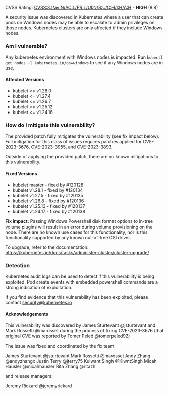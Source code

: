 CVSS Rating: [CVSS:3.1/av:N/AC:L/PR:L/UI:N/S:U/C:H/I:H/A:H](https://www.first.org/cvss/calculator/3.1#CVSS:3.1/AV:N/AC:L/PR:L/UI:N/S:U/C:H/I:H/A:H) - **HIGH** (8.8)

A security issue was discovered in Kubernetes where a user that can create pods on Windows nodes may be able to escalate to admin privileges on those nodes. Kubernetes clusters are only affected if they include Windows nodes.

### Am I vulnerable?

Any kubernetes environment with Windows nodes is impacted.  Run `kubectl get nodes -l kubernetes.io/os=windows` to see if any Windows nodes are in use.

#### Affected Versions

- kubelet <= v1.28.0
- kubelet <= v1.27.4
- kubelet <= v1.26.7
- kubelet <= v1.25.12
- kubelet <= v1.24.16

### How do I mitigate this vulnerability?

The provided patch fully mitigates the vulnerability (see fix impact below).  Full mitigation for this class of issues requires patches applied for CVE-2023-3676, CVE-2023-3955, and CVE-2023-3893.

Outside of applying the provided patch, there are no known mitigations to this vulnerability.

#### Fixed Versions

- kubelet master - fixed by #120128
- kubelet v1.28.1 - fixed by #120134
- kubelet v1.27.5 - fixed by #120135
- kubelet v1.26.8 - fixed by #120136
- kubelet v1.25.13 - fixed by #120137
- kubelet v1.24.17 - fixed by #120138

**Fix impact:** Passing Windows Powershell disk format options to in-tree volume plugins will result in an error during volume provisioning on the node.  There are no known use cases for this functionality, nor is this functionality supported by any known out-of-tree CSI driver.

To upgrade, refer to the documentation:
https://kubernetes.io/docs/tasks/administer-cluster/cluster-upgrade/

### Detection

Kubernetes audit logs can be used to detect if this vulnerability is being exploited. Pod create events with embedded powershell commands are a strong indication of exploitation.

If you find evidence that this vulnerability has been exploited, please contact security@kubernetes.io

#### Acknowledgements

This vulnerability was discovered by James Sturtevant @jsturtevant and Mark Rossetti @marosset during the process of fixing CVE-2023-3676 (that original CVE was reported by Tomer Peled @tomerpeled92)

The issue was fixed and coordinated by the fix team: 

James Sturtevant @jsturtevant
Mark Rossetti @marosset
Andy Zhang @andyzhangx
Justin Terry @jterry75
Kulwant Singh @KlwntSingh
Micah Hausler @micahhausler
Rita Zhang @ritazh

and release managers:

Jeremy Rickard @jeremyrickard